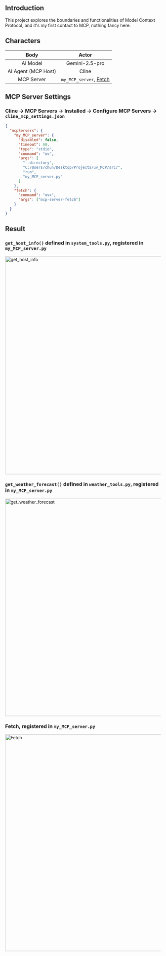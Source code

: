 ## Introduction
This project explores the boundaries and functionalities of Model Context Protocol, and it's my first contact to MCP, nothing fancy here.

## Characters
| Body    | Actor |
| :--------: | :-------: |
| AI Model  | Gemini-2.5-pro    |
| AI Agent (MCP Host) | Cline     |
| MCP Server    | `my_MCP_server`, [Fetch](https://mcp.so/server/fetch/modelcontextprotocol)    |

## MCP Server Settings 
### Cline -> MCP Servers -> Installed -> Configure MCP Servers -> `cline_mcp_settings.json`
```json
{
  "mcpServers": { 
    "my_MCP_server": {
      "disabled": false,
      "timeout": 60,
      "type": "stdio",
      "command": "uv",
      "args": [
        "--directory",
        "C:/Users/chun/Desktop/Projects/uv_MCP/src/",
        "run",
        "my_MCP_server.py"
      ]
    },
    "fetch": {
      "command": "uvx",
      "args": ["mcp-server-fetch"]
    }
  }
}
```

## Result
### `get_host_info()` defined in `system_tools.py`, registered in `my_MCP_server.py`
<img width="925" height="705" alt="get_host_info" src="https://github.com/user-attachments/assets/00e867a5-273e-476a-8d6c-e8babb9796c1" />

### `get_weather_forecast()` defined in `weather_tools.py`, registered in `my_MCP_server.py`
<img width="918" height="703" alt="get_weather_forecast" src="https://github.com/user-attachments/assets/9f8a97a6-6381-4083-8b91-b870d70cac5b" />

### Fetch, registered in `my_MCP_server.py`
<img width="915" height="701" alt="Fetch" src="https://github.com/user-attachments/assets/9b051ea0-df99-4dfb-847b-144647b2eafa" />

